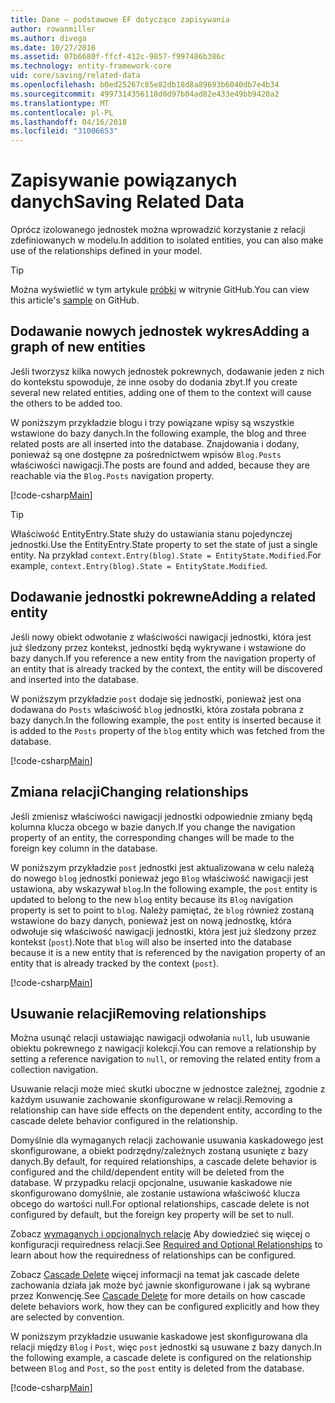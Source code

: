 ```yaml
---
title: Dane — podstawowe EF dotyczące zapisywania
author: rowanmiller
ms.author: divega
ms.date: 10/27/2016
ms.assetid: 07b6680f-ffcf-412c-9857-f997486b386c
ms.technology: entity-framework-core
uid: core/saving/related-data
ms.openlocfilehash: b0ed25267c85e82db18d8a89693b6040db7e4b34
ms.sourcegitcommit: 4997314356118d0d97b04ad82e433e49bb9420a2
ms.translationtype: MT
ms.contentlocale: pl-PL
ms.lasthandoff: 04/16/2018
ms.locfileid: "31006653"
---
```

# <a name="saving-related-data"></a><span data-ttu-id="46d50-102">Zapisywanie powiązanych danych</span><span class="sxs-lookup"><span data-stu-id="46d50-102">Saving Related Data</span></span>

<span data-ttu-id="46d50-103">Oprócz izolowanego jednostek można wprowadzić korzystanie z relacji zdefiniowanych w modelu.</span><span class="sxs-lookup"><span data-stu-id="46d50-103">In addition to isolated entities, you can also make use of the relationships defined in your model.</span></span>

> [!TIP]  
> <span data-ttu-id="46d50-104">Można wyświetlić w tym artykule [próbki](https://github.com/aspnet/EntityFramework.Docs/tree/master/samples/core/Saving/Saving/RelatedData/) w witrynie GitHub.</span><span class="sxs-lookup"><span data-stu-id="46d50-104">You can view this article's [sample](https://github.com/aspnet/EntityFramework.Docs/tree/master/samples/core/Saving/Saving/RelatedData/) on GitHub.</span></span>

## <a name="adding-a-graph-of-new-entities"></a><span data-ttu-id="46d50-105">Dodawanie nowych jednostek wykres</span><span class="sxs-lookup"><span data-stu-id="46d50-105">Adding a graph of new entities</span></span>

<span data-ttu-id="46d50-106">Jeśli tworzysz kilka nowych jednostek pokrewnych, dodawanie jeden z nich do kontekstu spowoduje, że inne osoby do dodania zbyt.</span><span class="sxs-lookup"><span data-stu-id="46d50-106">If you create several new related entities, adding one of them to the context will cause the others to be added too.</span></span>

<span data-ttu-id="46d50-107">W poniższym przykładzie blogu i trzy powiązane wpisy są wszystkie wstawione do bazy danych.</span><span class="sxs-lookup"><span data-stu-id="46d50-107">In the following example, the blog and three related posts are all inserted into the database.</span></span> <span data-ttu-id="46d50-108">Znajdowania i dodany, ponieważ są one dostępne za pośrednictwem wpisów `Blog.Posts` właściwości nawigacji.</span><span class="sxs-lookup"><span data-stu-id="46d50-108">The posts are found and added, because they are reachable via the `Blog.Posts` navigation property.</span></span>

[!code-csharp[Main](../../../samples/core/Saving/Saving/RelatedData/Sample.cs#AddingGraphOfEntities)]

> [!TIP]  
> <span data-ttu-id="46d50-109">Właściwość EntityEntry.State służy do ustawiania stanu pojedynczej jednostki.</span><span class="sxs-lookup"><span data-stu-id="46d50-109">Use the EntityEntry.State property to set the state of just a single entity.</span></span> <span data-ttu-id="46d50-110">Na przykład `context.Entry(blog).State = EntityState.Modified`.</span><span class="sxs-lookup"><span data-stu-id="46d50-110">For example, `context.Entry(blog).State = EntityState.Modified`.</span></span>

## <a name="adding-a-related-entity"></a><span data-ttu-id="46d50-111">Dodawanie jednostki pokrewne</span><span class="sxs-lookup"><span data-stu-id="46d50-111">Adding a related entity</span></span>

<span data-ttu-id="46d50-112">Jeśli nowy obiekt odwołanie z właściwości nawigacji jednostki, która jest już śledzony przez kontekst, jednostki będą wykrywane i wstawione do bazy danych.</span><span class="sxs-lookup"><span data-stu-id="46d50-112">If you reference a new entity from the navigation property of an entity that is already tracked by the context, the entity will be discovered and inserted into the database.</span></span>

<span data-ttu-id="46d50-113">W poniższym przykładzie `post` dodaje się jednostki, ponieważ jest ona dodawana do `Posts` właściwość `blog` jednostki, która została pobrana z bazy danych.</span><span class="sxs-lookup"><span data-stu-id="46d50-113">In the following example, the `post` entity is inserted because it is added to the `Posts` property of the `blog` entity which was fetched from the database.</span></span>

[!code-csharp[Main](../../../samples/core/Saving/Saving/RelatedData/Sample.cs#AddingRelatedEntity)]

## <a name="changing-relationships"></a><span data-ttu-id="46d50-114">Zmiana relacji</span><span class="sxs-lookup"><span data-stu-id="46d50-114">Changing relationships</span></span>

<span data-ttu-id="46d50-115">Jeśli zmienisz właściwości nawigacji jednostki odpowiednie zmiany będą kolumna klucza obcego w bazie danych.</span><span class="sxs-lookup"><span data-stu-id="46d50-115">If you change the navigation property of an entity, the corresponding changes will be made to the foreign key column in the database.</span></span>

<span data-ttu-id="46d50-116">W poniższym przykładzie `post` jednostki jest aktualizowana w celu należą do nowego `blog` jednostki ponieważ jego `Blog` właściwość nawigacji jest ustawiona, aby wskazywał `blog`.</span><span class="sxs-lookup"><span data-stu-id="46d50-116">In the following example, the `post` entity is updated to belong to the new `blog` entity because its `Blog` navigation property is set to point to `blog`.</span></span> <span data-ttu-id="46d50-117">Należy pamiętać, że `blog` również zostaną wstawione do bazy danych, ponieważ jest on nową jednostkę, która odwołuje się właściwość nawigacji jednostki, która jest już śledzony przez kontekst (`post`).</span><span class="sxs-lookup"><span data-stu-id="46d50-117">Note that `blog` will also be inserted into the database because it is a new entity that is referenced by the navigation property of an entity that is already tracked by the context (`post`).</span></span>

[!code-csharp[Main](../../../samples/core/Saving/Saving/RelatedData/Sample.cs#ChangingRelationships)]

## <a name="removing-relationships"></a><span data-ttu-id="46d50-118">Usuwanie relacji</span><span class="sxs-lookup"><span data-stu-id="46d50-118">Removing relationships</span></span>

<span data-ttu-id="46d50-119">Można usunąć relacji ustawiając nawigacji odwołania `null`, lub usuwanie obiektu pokrewnego z nawigacji kolekcji.</span><span class="sxs-lookup"><span data-stu-id="46d50-119">You can remove a relationship by setting a reference navigation to `null`, or removing the related entity from a collection navigation.</span></span>

<span data-ttu-id="46d50-120">Usuwanie relacji może mieć skutki uboczne w jednostce zależnej, zgodnie z każdym usuwanie zachowanie skonfigurowane w relacji.</span><span class="sxs-lookup"><span data-stu-id="46d50-120">Removing a relationship can have side effects on the dependent entity, according to the cascade delete behavior configured in the relationship.</span></span>

<span data-ttu-id="46d50-121">Domyślnie dla wymaganych relacji zachowanie usuwania kaskadowego jest skonfigurowane, a obiekt podrzędny/zależnych zostaną usunięte z bazy danych.</span><span class="sxs-lookup"><span data-stu-id="46d50-121">By default, for required relationships, a cascade delete behavior is configured and the child/dependent entity will be deleted from the database.</span></span> <span data-ttu-id="46d50-122">W przypadku relacji opcjonalne, usuwanie kaskadowe nie skonfigurowano domyślnie, ale zostanie ustawiona właściwość klucza obcego do wartości null.</span><span class="sxs-lookup"><span data-stu-id="46d50-122">For optional relationships, cascade delete is not configured by default, but the foreign key property will be set to null.</span></span>

<span data-ttu-id="46d50-123">Zobacz [wymaganych i opcjonalnych relacje](../modeling/relationships.md#required-and-optional-relationships) Aby dowiedzieć się więcej o konfiguracji requiredness relacji.</span><span class="sxs-lookup"><span data-stu-id="46d50-123">See [Required and Optional Relationships](../modeling/relationships.md#required-and-optional-relationships) to learn about how the requiredness of relationships can be configured.</span></span>

<span data-ttu-id="46d50-124">Zobacz [Cascade Delete](cascade-delete.md) więcej informacji na temat jak cascade delete zachowania działa jak może być jawnie skonfigurowane i jak są wybrane przez Konwencję.</span><span class="sxs-lookup"><span data-stu-id="46d50-124">See [Cascade Delete](cascade-delete.md) for more details on how cascade delete behaviors work, how they can be configured explicitly and  how they are selected by convention.</span></span>

<span data-ttu-id="46d50-125">W poniższym przykładzie usuwanie kaskadowe jest skonfigurowana dla relacji między `Blog` i `Post`, więc `post` jednostki są usuwane z bazy danych.</span><span class="sxs-lookup"><span data-stu-id="46d50-125">In the following example, a cascade delete is configured on the relationship between `Blog` and `Post`, so the `post` entity is deleted from the database.</span></span>

[!code-csharp[Main](../../../samples/core/Saving/Saving/RelatedData/Sample.cs#RemovingRelationships)]
